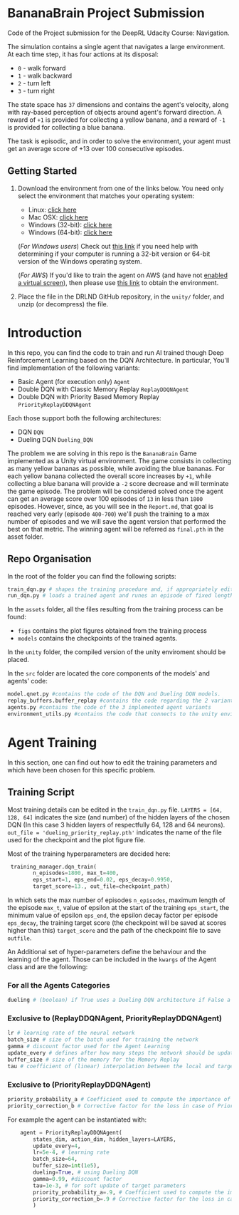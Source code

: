 # BananaBrain Project Submission
Code of the Project submission for the DeepRL Udacity Course: Navigation.

The simulation contains a single agent that navigates a large environment.  At each time step, it has four actions at its disposal:
- `0` - walk forward 
- `1` - walk backward
- `2` - turn left
- `3` - turn right

The state space has `37` dimensions and contains the agent's velocity, along with ray-based perception of objects around agent's forward direction.  A reward of `+1` is provided for collecting a yellow banana, and a reward of `-1` is provided for collecting a blue banana. 


The task is episodic, and in order to solve the environment, your agent must get an average score of +13 over 100 consecutive episodes.

## Getting Started

1. Download the environment from one of the links below.  You need only select the environment that matches your operating system:
    - Linux: [click here](https://s3-us-west-1.amazonaws.com/udacity-drlnd/P1/Banana/Banana_Linux.zip)
    - Mac OSX: [click here](https://s3-us-west-1.amazonaws.com/udacity-drlnd/P1/Banana/Banana.app.zip)
    - Windows (32-bit): [click here](https://s3-us-west-1.amazonaws.com/udacity-drlnd/P1/Banana/Banana_Windows_x86.zip)
    - Windows (64-bit): [click here](https://s3-us-west-1.amazonaws.com/udacity-drlnd/P1/Banana/Banana_Windows_x86_64.zip)
    
    (_For Windows users_) Check out [this link](https://support.microsoft.com/en-us/help/827218/how-to-determine-whether-a-computer-is-running-a-32-bit-version-or-64) if you need help with determining if your computer is running a 32-bit version or 64-bit version of the Windows operating system.

    (_For AWS_) If you'd like to train the agent on AWS (and have not [enabled a virtual screen](https://github.com/Unity-Technologies/ml-agents/blob/master/docs/Training-on-Amazon-Web-Service.md)), then please use [this link](https://s3-us-west-1.amazonaws.com/udacity-drlnd/P1/Banana/Banana_Linux_NoVis.zip) to obtain the environment.

2. Place the file in the DRLND GitHub repository, in the `unity/` folder, and unzip (or decompress) the file. 
   
# Introduction

In this repo, you can find the code to train and run AI trained though Deep Reinforcement Learning based on the DQN Architecture.
In particular, You'll find implementation of the following variants:
- Basic Agent (for execution only) `Agent`
- Double DQN with Classic Memory Replay `ReplayDDQNAgent`
- Double DQN with Priority Based Memory Replay `PriorityReplayDDQNAgent`

Each those support both the following architectures:
- DQN `DQN`
- Dueling DQN `Dueling_DQN`
  
The problem we are solving in this repo is the `BananaBrain` Game implemented as a Unity virtual environment.
The game consists in collecting as many yellow bananas as possible, while avoiding the blue bananas.
For each yellow banana collected the overall score increases by `+1`, while collecting a blue banana will provide a `-2` score decrease and will terminate the game episode.
The problem will be considered solved once the agent can get an average score over 100 episodes of `13` in less than `1800` episodes. However, since, as you will see in the `Report.md`, that goal is reached very early (episode `400-700`) we'll push the training to a max number of episodes and we will save the agent version that performed the best on that metric. The winning agent will be referred as `final.pth` in the asset folder.

## Repo Organisation
In the root of the folder you can find the following scripts:
```python
train_dqn.py # shapes the training procedure and, if appropriately edited, allows to select the hyperparameters of training and the type of architecture used
run_dqn.py # loads a trained agent and runes an episode of fixed length
```
In the `assets` folder, all the files resulting from the training process can be found:
- `figs` contains the plot figures obtained from the training process
- `models` contains the checkpoints of the trained agents.

In the `unity` folder, the compiled version of the unity enviroment should be placed.

In the `src` folder are located the core components of the models' and agents' code:
```python
model.qnet.py #contains the code of the DQN and Dueling DQN models.
replay_buffers.buffer_replay #contains the code regarding the 2 variants of buffer replay
agents.py #contains the code of the 3 implemented agent variants
environment_utils.py #contains the code that connects to the unity environment and that manages the training and execution of the agent.
```

# Agent Training
In this section, one can find out how to edit the training parameters and which have been chosen for this specific problem.
## Training Script
Most training details can be edited in the `train_dqn.py` file.
`LAYERS = [64, 128, 64]` indicates the size (and number) of the hidden layers of the chosen DQN (In this case 3 hidden layers of respectfully 64, 128 and 64 neurons).
`out_file = 'dueling_priority_replay.pth'` indicates the name of the file used for the checkpoint and the plot figure file.

Most of the training hyperparameters are decided here:
```python
 training_manager.dqn_train(
        n_episodes=1800, max_t=400,
        eps_start=1, eps_end=0.02, eps_decay=0.9950,
        target_score=13., out_file=checkpoint_path)
``` 
In which sets the max number of episodes `n_episodes`, maximum length of the episode `max_t`, value of epsilon at the start of the training `eps_start`, the minimum value of epsilon `eps_end`, the epsilon decay factor per episode `eps_decay`, the training target score (the checkpoint will be saved at scores higher than this) `target_score` and the path of the checkpoint file to save `outfile`.

An Additional set of hyper-parameters define the behaviour and the learning of the agent. Those can be included in the `kwargs` of the Agent class and are the following:
### For all the Agents Categories
```python
dueling # (boolean) if True uses a Dueling DQN architecture if False a simple DQN
```
### Exclusive to (ReplayDDQNAgent, PriorityReplayDDQNAgent)
```python
lr # learning rate of the neural network
batch_size # size of the batch used for training the network
gamma # discount factor used for the Agent Learning
update_every # defines after how many steps the network should be updated
buffer_size # size of the memory for the Memory Replay
tau # coefficient of (linear) interpolation between the local and target networks (used in the DDQN soft_update)
```
### Exclusive to (PriorityReplayDDQNAgent)
```python
priority_probability_a # Coefficient used to compute the importance of the priority weights during buffer sampling
priority_correction_b # Corrective factor for the loss in case of Priority Replay Buffer
```

For example the agent can be instantiated with:
```python
    agent = PriorityReplayDDQNAgent(
        states_dim, action_dim, hidden_layers=LAYERS,
        update_every=4,
        lr=5e-4, # learning rate
        batch_size=64,
        buffer_size=int(1e5),
        dueling=True, # using Dueling DQN
        gamma=0.99, #discount factor
        tau=1e-3, # for soft update of target parameters
        priority_probability_a=.9, # Coefficient used to compute the importance of the priority weights during buffer sampling
        priority_correction_b=.9 # Corrective factor for the loss in case of Priority Replay Buffer
        )
```